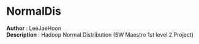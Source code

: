 NormalDis
=========

**Author** : LeeJaeHoon  
**Description** : Hadoop Normal Distribution (SW Maestro 1st level 2 Project)
